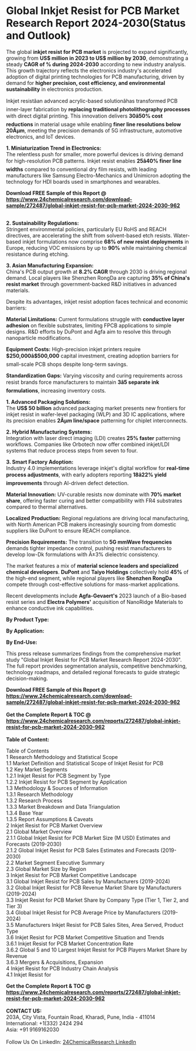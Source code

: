 <h1>Global Inkjet Resist for PCB Market Research Report 2024-2030(Status and Outlook)</h1><p>The global <strong>inkjet resist for PCB market</strong> is projected to expand significantly, growing from <strong>US$ million in 2023 to US$ million by 2030</strong>, demonstrating a steady <strong>CAGR of % during 2024-2030</strong> according to new industry analysis. This growth trajectory reflects the electronics industry's accelerated adoption of digital printing technologies for PCB manufacturing, driven by demand for <strong>higher precision, cost efficiency, and environmental sustainability</strong> in electronics production.</p><p>Inkjet resistâan advanced acrylic-based solutionâhas transformed PCB inner-layer fabrication by <strong>replacing traditional photolithography processes</strong> with direct digital printing. This innovation delivers <strong>30â50% cost reductions</strong> in material usage while enabling <strong>finer line resolutions below 20Âµm</strong>, meeting the precision demands of 5G infrastructure, automotive electronics, and IoT devices.</p><p><strong>1. Miniaturization Trend in Electronics:</strong><br>
The relentless push for smaller, more powerful devices is driving demand for high-resolution PCB patterns. Inkjet resist enables <strong>25â40% finer line widths</strong> compared to conventional dry film resists, with leading manufacturers like Samsung Electro-Mechanics and Unimicron adopting the technology for HDI boards used in smartphones and wearables.</p><div><b>Download FREE Sample of this Report @ 
            <a href="https://www.24chemicalresearch.com/download-sample/272487/global-inkjet-resist-for-pcb-market-2024-2030-962">
            https://www.24chemicalresearch.com/download-sample/272487/global-inkjet-resist-for-pcb-market-2024-2030-962</a></b></div><br><p><strong>2. Sustainability Regulations:</strong><br>
Stringent environmental policies, particularly EU RoHS and REACH directives, are accelerating the shift from solvent-based etch resists. Water-based inkjet formulations now comprise <strong>68% of new resist deployments</strong> in Europe, reducing VOC emissions by up to <strong>90%</strong> while maintaining chemical resistance during etching.</p><p><strong>3. Asian Manufacturing Expansion:</strong><br>
China's PCB output growth at <strong>8.2% CAGR</strong> through 2030 is driving regional demand. Local players like Shenzhen RongDa are capturing <strong>35% of China's resist market</strong> through government-backed R&amp;D initiatives in advanced materials.</p><p>Despite its advantages, inkjet resist adoption faces technical and economic barriers:</p><p><strong>Material Limitations:</strong> Current formulations struggle with <strong>conductive layer adhesion</strong> on flexible substrates, limiting FPCB applications to simple designs. R&amp;D efforts by DuPont and Agfa aim to resolve this through nanoparticle modifications.</p><p><strong>Equipment Costs:</strong> High-precision inkjet printers require <strong>$250,000â$500,000</strong> capital investment, creating adoption barriers for small-scale PCB shops despite long-term savings.</p><p><strong>Standardization Gaps:</strong> Varying viscosity and curing requirements across resist brands force manufacturers to maintain <strong>3â5 separate ink formulations</strong>, increasing inventory costs.</p><p><strong>1. Advanced Packaging Solutions:</strong><br>
The <strong>US$ 50 billion</strong> advanced packaging market presents new frontiers for inkjet resist in wafer-level packaging (WLP) and 3D IC applications, where its precision enables <strong>2Âµm line/space</strong> patterning for chiplet interconnects.</p><p><strong>2. Hybrid Manufacturing Systems:</strong><br>
Integration with laser direct imaging (LDI) creates <strong>25% faster</strong> patterning workflows. Companies like Orbotech now offer combined inkjet/LDI systems that reduce process steps from seven to four.</p><p><strong>3. Smart Factory Adoption:</strong><br>
Industry 4.0 implementations leverage inkjet's digital workflow for <strong>real-time process adjustments</strong>, with early adopters reporting <strong>18â22% yield improvements</strong> through AI-driven defect detection.</p><p><strong>Material Innovation:</strong> UV-curable resists now dominate with <strong>70% market share</strong>, offering faster curing and better compatibility with FR4 substrates compared to thermal alternatives.</p><p><strong>Localized Production:</strong> Regional regulations are driving local manufacturing, with North American PCB makers increasingly sourcing from domestic suppliers like DuPont to ensure REACH compliance.</p><p><strong>Precision Requirements:</strong> The transition to <strong>5G mmWave frequencies</strong> demands tighter impedance control, pushing resist manufacturers to develop low-Dk formulations with Â±3% dielectric consistency.</p><p>The market features a mix of <strong>material science leaders and specialized chemical developers</strong>. <strong>DuPont</strong> and <strong>Taiyo Holdings</strong> collectively hold <strong>45%</strong> of the high-end segment, while regional players like <strong>Shenzhen RongDa</strong> compete through cost-effective solutions for mass-market applications.</p><p>Recent developments include <strong>Agfa-Gevaert's</strong> 2023 launch of a Bio-based resist series and <strong>Electra Polymers'</strong> acquisition of NanoRidge Materials to enhance conductive ink capabilities.</p><p><strong>By Product Type:</strong></p><p><strong>By Application:</strong></p><p><strong>By End-Use:</strong></p><p>This press release summarizes findings from the comprehensive market study "Global Inkjet Resist for PCB Market Research Report 2024-2030". The full report provides segmentation analysis, competitive benchmarking, technology roadmaps, and detailed regional forecasts to guide strategic decision-making.</p><div><b>Download FREE Sample of this Report @ 
            <a href="https://www.24chemicalresearch.com/download-sample/272487/global-inkjet-resist-for-pcb-market-2024-2030-962">
            https://www.24chemicalresearch.com/download-sample/272487/global-inkjet-resist-for-pcb-market-2024-2030-962</a></b></div><br><div><b>Get the Complete Report & TOC @ 
            <a href="https://www.24chemicalresearch.com/reports/272487/global-inkjet-resist-for-pcb-market-2024-2030-962">
            https://www.24chemicalresearch.com/reports/272487/global-inkjet-resist-for-pcb-market-2024-2030-962</a></b></div><br>
            <b>Table of Content:</b><p>Table of Contents<br />
1 Research Methodology and Statistical Scope<br />
1.1 Market Definition and Statistical Scope of Inkjet Resist for PCB<br />
1.2 Key Market Segments<br />
1.2.1 Inkjet Resist for PCB Segment by Type<br />
1.2.2 Inkjet Resist for PCB Segment by Application<br />
1.3 Methodology & Sources of Information<br />
1.3.1 Research Methodology<br />
1.3.2 Research Process<br />
1.3.3 Market Breakdown and Data Triangulation<br />
1.3.4 Base Year<br />
1.3.5 Report Assumptions & Caveats<br />
2 Inkjet Resist for PCB Market Overview<br />
2.1 Global Market Overview<br />
2.1.1 Global Inkjet Resist for PCB Market Size (M USD) Estimates and Forecasts (2019-2030)<br />
2.1.2 Global Inkjet Resist for PCB Sales Estimates and Forecasts (2019-2030)<br />
2.2 Market Segment Executive Summary<br />
2.3 Global Market Size by Region<br />
3 Inkjet Resist for PCB Market Competitive Landscape<br />
3.1 Global Inkjet Resist for PCB Sales by Manufacturers (2019-2024)<br />
3.2 Global Inkjet Resist for PCB Revenue Market Share by Manufacturers (2019-2024)<br />
3.3 Inkjet Resist for PCB Market Share by Company Type (Tier 1, Tier 2, and Tier 3)<br />
3.4 Global Inkjet Resist for PCB Average Price by Manufacturers (2019-2024)<br />
3.5 Manufacturers Inkjet Resist for PCB Sales Sites, Area Served, Product Type<br />
3.6 Inkjet Resist for PCB Market Competitive Situation and Trends<br />
3.6.1 Inkjet Resist for PCB Market Concentration Rate<br />
3.6.2 Global 5 and 10 Largest Inkjet Resist for PCB Players Market Share by Revenue<br />
3.6.3 Mergers & Acquisitions, Expansion<br />
4 Inkjet Resist for PCB Industry Chain Analysis<br />
4.1 Inkjet Resist for</p><div><b>Get the Complete Report & TOC @ 
            <a href="https://www.24chemicalresearch.com/reports/272487/global-inkjet-resist-for-pcb-market-2024-2030-962">
            https://www.24chemicalresearch.com/reports/272487/global-inkjet-resist-for-pcb-market-2024-2030-962</a></b></div><br><b>CONTACT US:</b><br>
            203A, City Vista, Fountain Road, Kharadi, Pune, India - 411014<br>
            International: +1(332) 2424 294<br>
            Asia: +91 9169162030 <br><br>
            Follow Us On LinkedIn: <a href="https://www.linkedin.com/company/24chemicalresearch/">24ChemicalResearch LinkedIn</a>